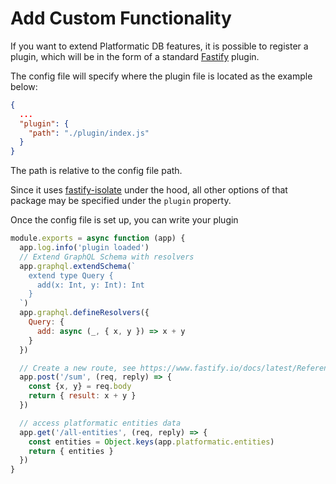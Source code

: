 # Add Custom Functionality

If you want to extend Platformatic DB features, it is possible to register a plugin, which will be in the form of a standard [Fastify](https://fastify.io) plugin.

The config file will specify where the plugin file is located as the example below:

```json
{
  ...
  "plugin": {
    "path": "./plugin/index.js"
  }
}
```
The path is relative to the config file path.

Since it uses [fastify-isolate](https://github.com/mcollina/fastify-isolate) under the hood, all other options of that package may be specified under the `plugin` property.

Once the config file is set up, you can write your plugin

```js
module.exports = async function (app) {
  app.log.info('plugin loaded')
  // Extend GraphQL Schema with resolvers
  app.graphql.extendSchema(`
    extend type Query {
      add(x: Int, y: Int): Int
    }
  `)
  app.graphql.defineResolvers({
    Query: {
      add: async (_, { x, y }) => x + y
    }
  })

  // Create a new route, see https://www.fastify.io/docs/latest/Reference/Routes/ for more info
  app.post('/sum', (req, reply) => {
    const {x, y} = req.body
    return { result: x + y }
  })

  // access platformatic entities data
  app.get('/all-entities', (req, reply) => {
    const entities = Object.keys(app.platformatic.entities)
    return { entities }
  })
}

```
